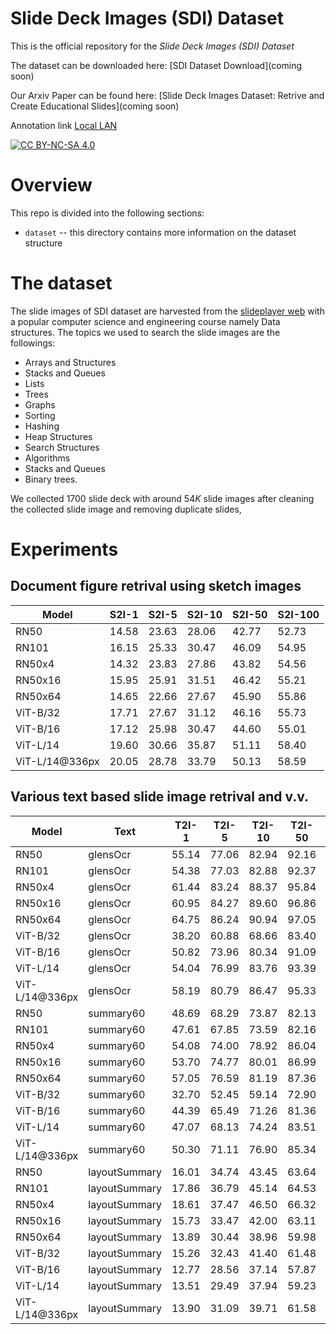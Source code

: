 # Slide Deck Images (SDI) Dataset

This is the official repository for the *Slide Deck Images (SDI) Dataset* 

The dataset can be downloaded here:
[SDI Dataset Download](coming soon)

Our Arxiv Paper can be found here: 
[Slide Deck Images Dataset: Retrive and Create Educational Slides](coming soon)


Annotation link [Local LAN](http://10.2.16.142:8000)

 [![CC BY-NC-SA 4.0][cc-by-nc-sa-shield]][cc-by-nc-sa]
 
[cc-by-nc-sa]: http://creativecommons.org/licenses/by-nc-sa/4.0/
[cc-by-nc-sa-image]: https://licensebuttons.net/l/by-nc-sa/4.0/88x31.png
[cc-by-nc-sa-shield]: https://img.shields.io/badge/License-CC%20BY--NC--SA%204.0-lightgrey.svg

# Overview

This repo is divided into the following sections:

* `dataset` -- this directory contains more information on the dataset structure 

# The dataset
The slide images of SDI dataset are harvested from the [slideplayer web](https://slideplayer.com/) with a popular computer science and  engineering course namely Data structures. The topics we used to search the slide images are the followings: 
* Arrays and Structures
* Stacks and Queues
* Lists
* Trees
* Graphs
* Sorting
* Hashing
* Heap Structures
* Search Structures
* Algorithms
* Stacks and Queues
* Binary trees.
 
 We collected $1700$ slide deck with around $54K$ slide images after cleaning the collected slide image and removing duplicate slides,

# Experiments
## Document figure retrival using sketch images

| Model | S2I-1 | S2I-5 | S2I-10 |S2I-50 |S2I-100 | 
| --- |  --- | --- |--- | --- | --- |
| RN50 |14.58 | 23.63 | 28.06 | 42.77 |52.73 |
| RN101 |16.15 | 25.33 | 30.47 | 46.09 |54.95 |
| RN50x4 |14.32 | 23.83 | 27.86 | 43.82 |54.56 |
| RN50x16 |15.95 | 25.91 | 31.51 | 46.42 |55.21 |
| RN50x64 |14.65 | 22.66 | 27.67 | 45.90 |55.86 |
| ViT-B/32 |17.71 | 27.67 | 31.12 | 46.16 |55.73 |
| ViT-B/16 |17.12 | 25.98 | 30.47 | 44.60 |55.01 |
| ViT-L/14 |19.60 | 30.66 | 35.87 | 51.11 |58.40 |
| ViT-L/14@336px |20.05 | 28.78 | 33.79 | 50.13 |58.59 |

## Various text based slide image retrival and v.v. 

| Model | Text |T2I-1 | T2I-5 | T2I-10 |T2I-50 |T2I-100 | I2T-1 | I2T-5 | I2T-10 |I2T-50 |I2T-100 | 
| --- | --- | --- | --- |--- | --- | --- | --- | --- | --- | --- | --- |
| RN50 | glensOcr |55.14 | 77.06 | 82.94 | 92.16 |94.82 |57.14 | 77.61 | 82.72 |91.09 |93.59 |
| RN101 | glensOcr |54.38 | 77.03 | 82.88 | 92.37 |95.04 |52.63 | 73.76 | 79.79 |89.09 |91.90 |
| RN50x4 | glensOcr |61.44 | 83.24 | 88.37 | 95.84 |97.84 |60.75 | 80.90 | 85.40 |93.01 |95.02 |
| RN50x16 | glensOcr |60.95 | 84.27 | 89.60 | 96.86 |98.56 |60.56 | 82.51 | 87.53 |94.77 |96.47 |
| RN50x64 | glensOcr |64.75 | 86.24 | 90.94 | 97.05 |98.56 |58.43 | 80.50 | 86.03 |93.76 |96.01 |
| ViT-B/32 | glensOcr |38.20 | 60.88 | 68.66 | 83.40 |88.25 |38.64 | 61.39 | 69.05 |82.56 |87.12 |
| ViT-B/16 | glensOcr |50.82 | 73.96 | 80.34 | 91.09 |94.32 |48.30 | 70.62 | 77.18 |88.30 |91.65 |
| ViT-L/14 | glensOcr |54.04 | 76.99 | 83.76 | 93.39 |96.11 |46.22 | 69.75 | 76.73 |88.28 |92.08 |
| ViT-L/14@336px | glensOcr |58.19 | 80.79 | 86.47 | 95.33 |97.65 |49.67 | 73.78 | 80.28 |90.86 |94.08 |
| RN50 | summary60 |48.69 | 68.29 | 73.87 | 82.13 |84.86 |50.01 | 68.08 | 72.46 |80.04 |82.34 |
| RN101 | summary60 |47.61 | 67.85 | 73.59 | 82.16 |84.91 |45.36 | 64.36 | 69.59 |78.10 |80.96 |
| RN50x4 | summary60 |54.08 | 74.00 | 78.92 | 86.04 |87.82 |53.21 | 70.76 | 75.40 |82.47 |84.06 |
| RN50x16 | summary60 |53.70 | 74.77 | 80.01 | 86.99 |88.83 |52.39 | 72.44 | 77.62 |84.08 |85.64 |
| RN50x64 | summary60 |57.05 | 76.59 | 81.19 | 87.36 |89.01 |50.73 | 70.95 | 75.91 |83.39 |85.28 |
| ViT-B/32 | summary60 |32.70 | 52.45 | 59.14 | 72.90 |77.31 |33.19 | 52.89 | 59.62 |71.88 |75.69 |
| ViT-B/16 | summary60 |44.39 | 65.49 | 71.26 | 81.36 |84.30 |42.32 | 61.55 | 67.69 |77.76 |80.58 |
| ViT-L/14 | summary60 |47.07 | 68.13 | 74.24 | 83.51 |86.07 |41.20 | 61.17 | 67.23 |77.68 |81.18 |
| ViT-L/14@336px | summary60 |50.30 | 71.11 | 76.90 | 85.34 |87.74 |43.57 | 63.93 | 70.23 |80.26 |83.15 |
| RN50 | layoutSummary |16.01 | 34.74 | 43.45 | 63.64 |70.79 |20.77 | 40.47 | 49.18 |66.98 |73.44 |
| RN101 | layoutSummary |17.86 | 36.79 | 45.14 | 64.53 |71.67 |20.42 | 39.76 | 48.37 |66.66 |72.80 |
| RN50x4 | layoutSummary |18.61 | 37.47 | 46.50 | 66.32 |73.25 |18.14 | 36.13 | 44.72 |64.13 |70.99 |
| RN50x16 | layoutSummary |15.73 | 33.47 | 42.00 | 63.11 |71.12 |17.05 | 34.11 | 42.48 |61.99 |69.58 |
| RN50x64 | layoutSummary |13.89 | 30.44 | 38.96 | 59.98 |68.29 |15.05 | 30.68 | 38.49 |57.50 |64.83 |
| ViT-B/32 | layoutSummary |15.26 | 32.43 | 41.40 | 61.48 |68.46 |19.39 | 37.87 | 46.39 |65.12 |71.41 |
| ViT-B/16 | layoutSummary |12.77 | 28.56 | 37.14 | 57.87 |66.44 |14.94 | 31.56 | 39.80 |60.37 |67.97 |
| ViT-L/14 | layoutSummary |13.51 | 29.49 | 37.94 | 59.23 |67.93 |14.06 | 28.63 | 36.89 |56.28 |64.20 |
| ViT-L/14@336px | layoutSummary |13.90 | 31.09 | 39.71 | 61.58 |70.04 |14.61 | 30.34 | 38.24 |57.35 |65.24 |

